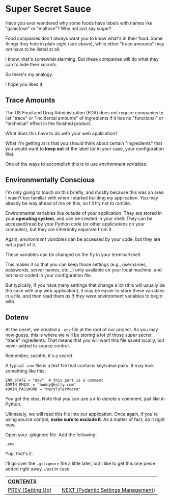 # Super Secret Sauce

Have you ever wondered why some foods have labels with names like "galactose" or "maltose"? Why not just say _sugar_?

Food companies don't always want you to know what's in their food. Some things they hide in plain sight (see above), while other "trace amounts" may not have to be listed at all.

I know, that's somewhat alarming. But these companies will do what they can to hide their _secrets_.

So there's my analogy.

I hope you liked it.

## Trace Amounts

The US Food and Drug Administration (FDA) does not require companies to list "trace" or "incidental amounts" of ingredients if it has no "functional" or "technical" effect in the finished product.

What does this have to do with your web application?

What I'm getting at is that you should think about certain "ingredients" that you would want to **keep out** of the label (or in your case, your configuration file).

One of the ways to accomplish this is to use _environment variables_.

## Environmentally Conscious

I'm only going to touch on this briefly, and mostly because this was an area I wasn't too familiar with when I started building my application. You may already be way ahead of me on this, so I'll try not to ramble.

Environmental variables live _outside_ of your application. They are stored in your **operating system**, and can be created in your shell. They can be accessed/read by your Python code (or other applications on your computer), but they are inherently separate from it.

Again, _environment variables_ can be accessed by your code, but they are _not_ a part of it.

These variables can be changed on the fly in your terminal/shell.

This makes it so that you can keep those settings (e.g., usernames, passwords, server names, etc...) only available on your local machine, and not hard-coded in your configuration file.

But typically, if you have many settings that change a lot (this will usually be the case with any web application), it may be easier to store these variables in a file, and then read them _as if they were_ environment variables to begin with.

## Dotenv

At the onset, we created a `.env` file at the root of our project. As you may now guess, this is where we will be storing a lot of those super secret "trace" ingredients. That means that you will want this file saved locally, but never added to source control. 

Remember, ssshhh, it's a secret. 

A typical `.env` file is a text file that contains key/value pairs. It may look something like this:

    ENV_STATE = "dev"  # this part is a comment
    ADMIN_EMAIL = "buddy@holly.com"
    ADMIN_PASSWORD = "MaryTylerMoore"

You get the idea. Note that you can use a `#` to denote a comment, just like in Python.

Ultimately, we will read this file into our application. Once again, if you're using source control, **make sure to exclude it**. As a matter of fact, do it right now.

Open your .gitignore file. Add the following:

    .env

Yup, that's it.

I'll go over the `.gitignore` file a little later, but I like to get this one piece added right away. Just in case.

| [CONTENTS](../00_Introduction/01_Table_of_Contents.md)  | | |
|:---|:---:|---:|
|  [PREV (Setting Up)](2.1_Setting_Up.md) || [NEXT (Pydantic Settings Management)](2.3_Pydantic_Settings_Management.md)  |